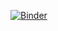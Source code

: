 [![Binder](https://mybinder.org/badge_logo.svg)](https://mybinder.org/v2/gh/pradyjswl/TagAuditor/main)
